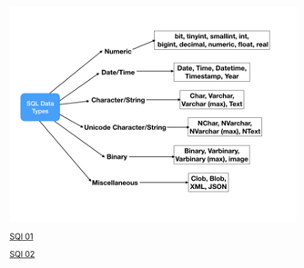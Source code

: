 <p align='center'><img src='https://github.com/VanHakobyan/ISTC_Coding_School/blob/master/ISTC.FourthStage.Database/Getting%20Started%20With%20SQL.DataTypes/sql-data-types.png?raw=true'></p>



<a href='https://www.journaldev.com/16774/sql-data-types'>SQl 01</a>

<a href='https://www.tutorialspoint.com/sql/sql-data-types.htm'>SQl 02</a>
